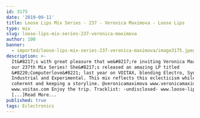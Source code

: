 ```yaml
---
id: 3175
date: '2019-09-11'
title: Loose Lips Mix Series - 237 - Veronica Maximova - Loose Lips
type: mix
slug: loose-lips-mix-series-237-veronica-maximova
author: 100
banner:
  - imported/loose-lips-mix-series-237-veronica-maximova/image3175.jpeg
description: >-
  It&#8217;s with great pleasure that we&#8217;re inviting Veronica Maximova on
  our 237th Mix Series! She&#8217;s released an amazing LP titled
  &#8220;Computerlove&#8221; last year on VOITAX, blending Electro, Synth Pop,
  Industrial and Experimental. This mix reflects this eclecticism while staying
  coherent and keeping a storyline. @veronicamaximova www.veronicamaximova.com
  www.voitax.com Enjoy the trip. Tracklist: -undisclosed- www.loose-lips.co.uk
  [...]Read More...
published: true
tags: Eclectronics
---
```


